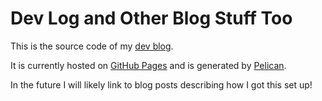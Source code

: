 # Dev Log and Other Blog Stuff Too

This is the source code of my [dev blog](http://drmonkeysee.github.io).

It is currently hosted on [GitHub Pages](https://pages.github.com) and is generated by [Pelican]('http://getpelican.com/').

In the future I will likely link to blog posts describing how I got this set up!
